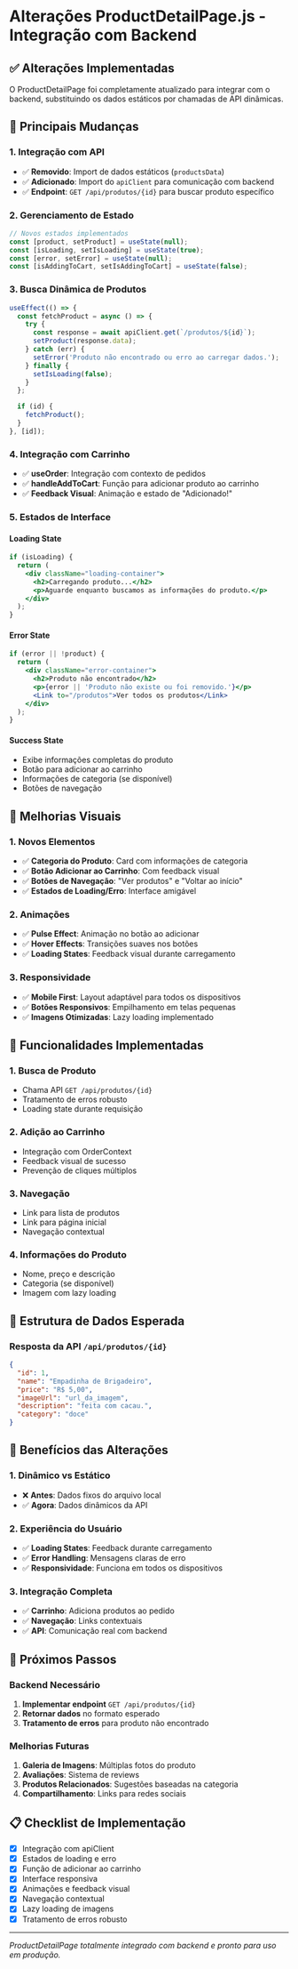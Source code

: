 # Alterações ProductDetailPage.js - Integração com Backend

## ✅ Alterações Implementadas

O ProductDetailPage foi completamente atualizado para integrar com o backend, substituindo os dados estáticos por chamadas de API dinâmicas.

## 🔧 Principais Mudanças

### **1. Integração com API**
- ✅ **Removido**: Import de dados estáticos (`productsData`)
- ✅ **Adicionado**: Import do `apiClient` para comunicação com backend
- ✅ **Endpoint**: `GET /api/produtos/{id}` para buscar produto específico

### **2. Gerenciamento de Estado**
```javascript
// Novos estados implementados
const [product, setProduct] = useState(null);
const [isLoading, setIsLoading] = useState(true);
const [error, setError] = useState(null);
const [isAddingToCart, setIsAddingToCart] = useState(false);
```

### **3. Busca Dinâmica de Produtos**
```javascript
useEffect(() => {
  const fetchProduct = async () => {
    try {
      const response = await apiClient.get(`/produtos/${id}`);
      setProduct(response.data);
    } catch (err) {
      setError('Produto não encontrado ou erro ao carregar dados.');
    } finally {
      setIsLoading(false);
    }
  };

  if (id) {
    fetchProduct();
  }
}, [id]);
```

### **4. Integração com Carrinho**
- ✅ **useOrder**: Integração com contexto de pedidos
- ✅ **handleAddToCart**: Função para adicionar produto ao carrinho
- ✅ **Feedback Visual**: Animação e estado de "Adicionado!"

### **5. Estados de Interface**

#### **Loading State**
```jsx
if (isLoading) {
  return (
    <div className="loading-container">
      <h2>Carregando produto...</h2>
      <p>Aguarde enquanto buscamos as informações do produto.</p>
    </div>
  );
}
```

#### **Error State**
```jsx
if (error || !product) {
  return (
    <div className="error-container">
      <h2>Produto não encontrado</h2>
      <p>{error || 'Produto não existe ou foi removido.'}</p>
      <Link to="/produtos">Ver todos os produtos</Link>
    </div>
  );
}
```

#### **Success State**
- Exibe informações completas do produto
- Botão para adicionar ao carrinho
- Informações de categoria (se disponível)
- Botões de navegação

## 🎨 Melhorias Visuais

### **1. Novos Elementos**
- ✅ **Categoria do Produto**: Card com informações de categoria
- ✅ **Botão Adicionar ao Carrinho**: Com feedback visual
- ✅ **Botões de Navegação**: "Ver produtos" e "Voltar ao início"
- ✅ **Estados de Loading/Erro**: Interface amigável

### **2. Animações**
- ✅ **Pulse Effect**: Animação no botão ao adicionar
- ✅ **Hover Effects**: Transições suaves nos botões
- ✅ **Loading States**: Feedback visual durante carregamento

### **3. Responsividade**
- ✅ **Mobile First**: Layout adaptável para todos os dispositivos
- ✅ **Botões Responsivos**: Empilhamento em telas pequenas
- ✅ **Imagens Otimizadas**: Lazy loading implementado

## 🔄 Funcionalidades Implementadas

### **1. Busca de Produto**
- Chama API `GET /api/produtos/{id}`
- Tratamento de erros robusto
- Loading state durante requisição

### **2. Adição ao Carrinho**
- Integração com OrderContext
- Feedback visual de sucesso
- Prevenção de cliques múltiplos

### **3. Navegação**
- Link para lista de produtos
- Link para página inicial
- Navegação contextual

### **4. Informações do Produto**
- Nome, preço e descrição
- Categoria (se disponível)
- Imagem com lazy loading

## 📡 Estrutura de Dados Esperada

### **Resposta da API `/api/produtos/{id}`**
```json
{
  "id": 1,
  "name": "Empadinha de Brigadeiro",
  "price": "R$ 5,00",
  "imageUrl": "url_da_imagem",
  "description": "feita com cacau.",
  "category": "doce"
}
```

## 🎯 Benefícios das Alterações

### **1. Dinâmico vs Estático**
- ❌ **Antes**: Dados fixos do arquivo local
- ✅ **Agora**: Dados dinâmicos da API

### **2. Experiência do Usuário**
- ✅ **Loading States**: Feedback durante carregamento
- ✅ **Error Handling**: Mensagens claras de erro
- ✅ **Responsividade**: Funciona em todos os dispositivos

### **3. Integração Completa**
- ✅ **Carrinho**: Adiciona produtos ao pedido
- ✅ **Navegação**: Links contextuais
- ✅ **API**: Comunicação real com backend

## 🚀 Próximos Passos

### **Backend Necessário**
1. **Implementar endpoint** `GET /api/produtos/{id}`
2. **Retornar dados** no formato esperado
3. **Tratamento de erros** para produto não encontrado

### **Melhorias Futuras**
1. **Galeria de Imagens**: Múltiplas fotos do produto
2. **Avaliações**: Sistema de reviews
3. **Produtos Relacionados**: Sugestões baseadas na categoria
4. **Compartilhamento**: Links para redes sociais

## 📋 Checklist de Implementação

- [x] Integração com apiClient
- [x] Estados de loading e erro
- [x] Função de adicionar ao carrinho
- [x] Interface responsiva
- [x] Animações e feedback visual
- [x] Navegação contextual
- [x] Lazy loading de imagens
- [x] Tratamento de erros robusto

---

*ProductDetailPage totalmente integrado com backend e pronto para uso em produção.*
